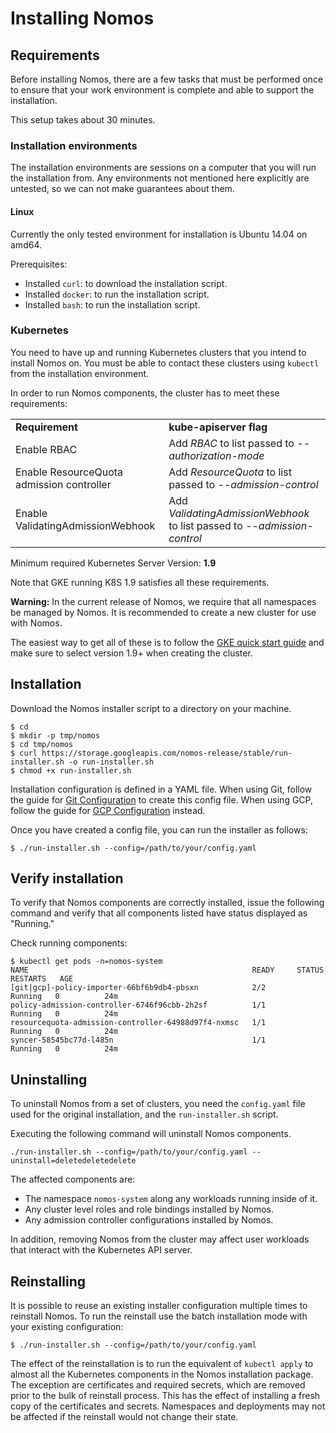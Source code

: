 # Installing Nomos

## Requirements

Before installing Nomos, there are a few tasks that must be performed once to
ensure that your work environment is complete and able to support the
installation.

This setup takes about 30 minutes.

### Installation environments

The installation environments are sessions on a computer that you will run the
installation from. Any environments not mentioned here explicitly are untested,
so we can not make guarantees about them.

#### Linux

Currently the only tested environment for installation is Ubuntu 14.04 on amd64.

Prerequisites:

*   Installed `curl`: to download the installation script.
*   Installed `docker`: to run the installation script.
*   Installed `bash`: to run the installation script.

### Kubernetes

You need to have up and running Kubernetes clusters that you intend to install
Nomos on. You must be able to contact these clusters using `kubectl` from the
installation environment.

In order to run Nomos components, the cluster has to meet these requirements:

<table>
  <tr>
   <td><strong>Requirement</strong>
   </td>
   <td><strong>kube-apiserver flag</strong>
   </td>
  </tr>
  <tr>
   <td>Enable RBAC
   </td>
   <td>Add <em>RBAC</em> to list passed to <em>--authorization-mode</em>
   </td>
  </tr>
  <tr>
   <td>Enable ResourceQuota admission controller
   </td>
   <td>Add <em>ResourceQuota</em> to list passed to <em>--admission-control</em>
   </td>
  </tr>
  <tr>
   <td>Enable ValidatingAdmissionWebhook
   </td>
   <td>Add <em>ValidatingAdmissionWebhook</em> to list passed to <em>--admission-control</em>
   </td>
  </tr>
</table>

Minimum required Kubernetes Server Version: **1.9**

Note that GKE running K8S 1.9 satisfies all these requirements.

**Warning:** In the current release of Nomos, we require that all namespaces be
managed by Nomos. It is recommended to create a new cluster for use with Nomos.

The easiest way to get all of these is to follow the
[GKE quick start guide](https://cloud.google.com/kubernetes-engine/docs/quickstart)
and make sure to select version 1.9+ when creating the cluster.

## Installation

Download the Nomos installer script to a directory on your machine.

```console
$ cd
$ mkdir -p tmp/nomos
$ cd tmp/nomos
$ curl https://storage.googleapis.com/nomos-release/stable/run-installer.sh -o run-installer.sh
$ chmod +x run-installer.sh
```

Installation configuration is defined in a YAML file. When using Git, follow the
guide for [Git Configuration](git_config.md) to create this config file. When
using GCP, follow the guide for [GCP Configuration](gcp_config.md) instead.

Once you have created a config file, you can run the installer as follows:

```console
$ ./run-installer.sh --config=/path/to/your/config.yaml
```

## Verify installation

To verify that Nomos components are correctly installed, issue the following
command and verify that all components listed have status displayed as
"Running."

Check running components:

```console
$ kubectl get pods -n=nomos-system
NAME                                                  READY     STATUS    RESTARTS   AGE
[git|gcp]-policy-importer-66bf6b9db4-pbsxn            2/2       Running   0          24m
policy-admission-controller-6746f96cbb-2h2sf          1/1       Running   0          24m
resourcequota-admission-controller-64988d97f4-nxmsc   1/1       Running   0          24m
syncer-58545bc77d-l485n                               1/1       Running   0          24m
```

## Uninstalling

To uninstall Nomos from a set of clusters, you need the `config.yaml` file used
for the original installation, and the `run-installer.sh` script.

Executing the following command will uninstall Nomos components.

```console
./run-installer.sh --config=/path/to/your/config.yaml --uninstall=deletedeletedelete

```

The affected components are:

*   The namespace `nomos-system` along any workloads running inside of it.
*   Any cluster level roles and role bindings installed by Nomos.
*   Any admission controller configurations installed by Nomos.

In addition, removing Nomos from the cluster may affect user workloads that
interact with the Kubernetes API server.

## Reinstalling

It is possible to reuse an existing installer configuration multiple times to
reinstall Nomos. To run the reinstall use the batch installation mode with your
existing configuration:

```console
$ ./run-installer.sh --config=/path/to/your/config.yaml
```

The effect of the reinstallation is to run the equivalent of `kubectl apply` to
almost all the Kubernetes components in the Nomos installation package. The
exception are certificates and required secrets, which are removed prior to the
bulk of reinstall process. This has the effect of installing a fresh copy of the
certificates and secrets. Namespaces and deployments may not be affected if the
reinstall would not change their state.
